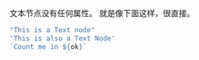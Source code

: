 文本节点没有任何属性。 就是像下面这样，很直接。

```js
"This is a Text node"
'This is also a Text Node'
`Count me in ${ok}`
```
